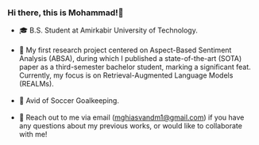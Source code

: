 ### Hi there, this is Mohammad!👋

- 🎓 B.S. Student at Amirkabir University of Technology.<br><br>
- 🔭 My first research project centered on Aspect-Based Sentiment Analysis (ABSA), during which I published a state-of-the-art (SOTA) paper as a third-semester bachelor student, marking a significant feat. Currently, my focus is on Retrieval-Augmented Language Models (REALMs).<br><br>
- 🏃 Avid of Soccer Goalkeeping.<br><br>
- 💬 Reach out to me via email (mghiasvandm1@gmail.com) if you have any questions about my previous works, or would like to collaborate with me!
